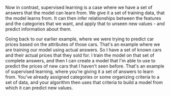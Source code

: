 Now in contrast, supervised learning is a case where we have a set of answers that the model can learn from. We give it a set of training data, that the model learns from. It can then infer relationships between the features and the categories that we want, and apply that to unseen new values - and predict information about them.

Going back to our earlier example, where we were trying to predict car prices based on the attributes of those cars. That's an example where we are training our model using actual answers. So I have a set of known cars and their actual prices that they sold for. I train the model on that set of complete answers, and then I can create a model that I'm able to use to predict the prices of new cars that I haven't seen before. That's an example of supervised learning, where you're giving it a set of answers to learn from. You've already assigned categories or some organizing criteria to a set of data, and your algorithm then uses that criteria to build a model from which it can predict new values.